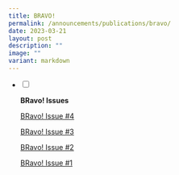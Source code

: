 ```yaml
---
title: BRAVO!
permalink: /announcements/publications/bravo/
date: 2023-03-21
layout: post
description: ""
image: ""
variant: markdown
---
```

<ul class="jekyllcodex_accordion">
<li>
<input type="checkbox" id="accordion1">
<label for="accordion1"><p><strong>BRavo! Issues</strong></p></label>
<div>
<p><a href="/files/Bravo/BRavo_4_FINAL.pdf">BRavo! Issue #4</a></p>
<p><a href="/files/BRavo3JAN2023-FiNAL.pdf">BRavo! Issue #3</a></p>
<p><a href="/files/Bravo-Issue-2021.pdf">BRavo! Issue #2</a></p>
<p><a href="/files/BRAVO_final_13Jan2020_FINAL-1.pdf">BRavo! Issue #1</a></p>
</div>
</li>  
</ul>